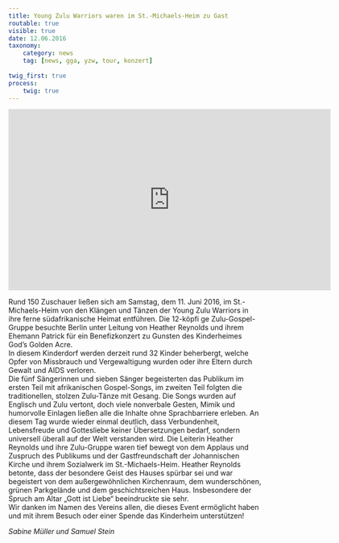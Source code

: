```yaml
---
title: Young Zulu Warriors waren im St.-Michaels-Heim zu Gast
routable: true
visible: true
date: 12.06.2016
taxonomy:
    category: news
    tag: [news, gga, yzw, tour, konzert]
    
twig_first: true
process:
    twig: true
---
```


<iframe src="https://player.vimeo.com/video/172533764" width="640" height="360" frameborder="0" webkitallowfullscreen mozallowfullscreen allowfullscreen></iframe>

Rund 150 Zuschauer ließen sich am Samstag, dem 11. Juni 2016, im St.-Michaels-Heim von den Klängen und Tänzen der Young Zulu Warriors in ihre ferne südafrikanische Heimat entführen. Die 12-köpfi ge Zulu-Gospel-Gruppe besuchte Berlin unter Leitung von Heather Reynolds und ihrem Ehemann Patrick für ein Benefizkonzert zu Gunsten des Kinderheimes God’s Golden Acre.   
In diesem Kinderdorf werden derzeit rund 32 Kinder beherbergt, welche Opfer von Missbrauch und Vergewaltigung wurden oder ihre Eltern durch Gewalt und AIDS verloren.   
Die fünf Sängerinnen und sieben Sänger begeisterten das Publikum im ersten Teil mit afrikanischen Gospel-Songs, im zweiten Teil folgten die traditionellen, stolzen Zulu-Tänze mit Gesang. Die Songs wurden auf Englisch und Zulu vertont, doch viele nonverbale Gesten, Mimik und humorvolle Einlagen ließen alle die Inhalte ohne Sprachbarriere erleben. An diesem Tag wurde wieder einmal deutlich, dass Verbundenheit, Lebensfreude und Gottesliebe keiner Übersetzungen bedarf, sondern universell überall auf der Welt verstanden wird. Die Leiterin Heather Reynolds und ihre Zulu-Gruppe waren tief bewegt von dem Applaus und Zuspruch des Publikums und der Gastfreundschaft der Johannischen Kirche und ihrem Sozialwerk im St.-Michaels-Heim. Heather Reynolds betonte, dass der besondere Geist des Hauses spürbar sei und war begeistert von dem außergewöhnlichen Kirchenraum, dem wunderschönen, grünen Parkgelände und dem geschichtsreichen Haus. Insbesondere der Spruch am Altar „Gott ist Liebe“ beeindruckte sie sehr.   
Wir danken im Namen des Vereins allen, die dieses Event ermöglicht haben und mit ihrem Besuch oder einer Spende das Kinderheim unterstützen!   

_Sabine Müller und Samuel Stein_  